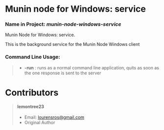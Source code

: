 # Munin node for Windows: service
### Name in Project: *munin-node-windows-service*

Munin Node for Windows: service.

This is the background service for the Munin Node Windows client

### Command Line Usage:
> * **-run** : runs as a normal command line application, quits as soon as the one response is sent to the server

# Contributors
> #### lemontree23
> * Email: lourensros@gmail.com
> * Original Author
